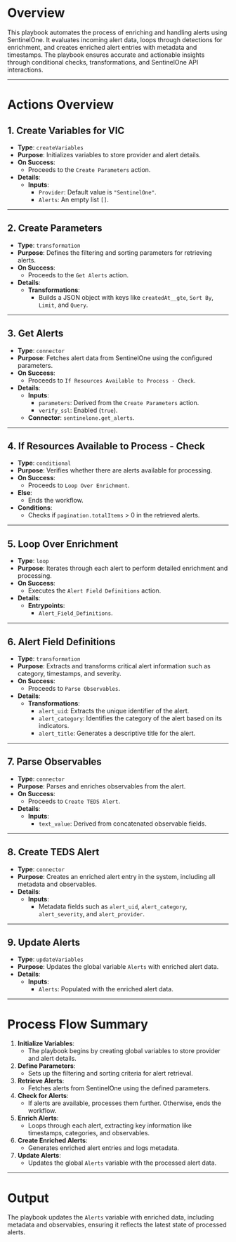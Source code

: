 # Overview

This playbook automates the process of enriching and handling alerts using SentinelOne. It evaluates incoming alert data, loops through detections for enrichment, and creates enriched alert entries with metadata and timestamps. The playbook ensures accurate and actionable insights through conditional checks, transformations, and SentinelOne API interactions.

---

# Actions Overview

## 1. Create Variables for VIC
- **Type**: `createVariables`
- **Purpose**: Initializes variables to store provider and alert details.
- **On Success**:
  - Proceeds to the `Create Parameters` action.
- **Details**:
  - **Inputs**:
    - `Provider`: Default value is `"SentinelOne"`.
    - `Alerts`: An empty list `[]`.

---

## 2. Create Parameters
- **Type**: `transformation`
- **Purpose**: Defines the filtering and sorting parameters for retrieving alerts.
- **On Success**:
  - Proceeds to the `Get Alerts` action.
- **Details**:
  - **Transformations**:
    - Builds a JSON object with keys like `createdAt__gte`, `Sort By`, `Limit`, and `Query`.

---

## 3. Get Alerts
- **Type**: `connector`
- **Purpose**: Fetches alert data from SentinelOne using the configured parameters.
- **On Success**:
  - Proceeds to `If Resources Available to Process - Check`.
- **Details**:
  - **Inputs**:
    - `parameters`: Derived from the `Create Parameters` action.
    - `verify_ssl`: Enabled (`true`).
  - **Connector**: `sentinelone.get_alerts`.

---

## 4. If Resources Available to Process - Check
- **Type**: `conditional`
- **Purpose**: Verifies whether there are alerts available for processing.
- **On Success**:
  - Proceeds to `Loop Over Enrichment`.
- **Else**:
  - Ends the workflow.
- **Conditions**:
  - Checks if `pagination.totalItems` > 0 in the retrieved alerts.

---

## 5. Loop Over Enrichment
- **Type**: `loop`
- **Purpose**: Iterates through each alert to perform detailed enrichment and processing.
- **On Success**:
  - Executes the `Alert Field Definitions` action.
- **Details**:
  - **Entrypoints**:
    - `Alert_Field_Definitions`.

---

## 6. Alert Field Definitions
- **Type**: `transformation`
- **Purpose**: Extracts and transforms critical alert information such as category, timestamps, and severity.
- **On Success**:
  - Proceeds to `Parse Observables`.
- **Details**:
  - **Transformations**:
    - `alert_uid`: Extracts the unique identifier of the alert.
    - `alert_category`: Identifies the category of the alert based on its indicators.
    - `alert_title`: Generates a descriptive title for the alert.

---

## 7. Parse Observables
- **Type**: `connector`
- **Purpose**: Parses and enriches observables from the alert.
- **On Success**:
  - Proceeds to `Create TEDS Alert`.
- **Details**:
  - **Inputs**:
    - `text_value`: Derived from concatenated observable fields.

---

## 8. Create TEDS Alert
- **Type**: `connector`
- **Purpose**: Creates an enriched alert entry in the system, including all metadata and observables.
- **Details**:
  - **Inputs**:
    - Metadata fields such as `alert_uid`, `alert_category`, `alert_severity`, and `alert_provider`.

---

## 9. Update Alerts
- **Type**: `updateVariables`
- **Purpose**: Updates the global variable `Alerts` with enriched alert data.
- **Details**:
  - **Inputs**:
    - `Alerts`: Populated with the enriched alert data.

---

# Process Flow Summary

1. **Initialize Variables**:
   - The playbook begins by creating global variables to store provider and alert details.
2. **Define Parameters**:
   - Sets up the filtering and sorting criteria for alert retrieval.
3. **Retrieve Alerts**:
   - Fetches alerts from SentinelOne using the defined parameters.
4. **Check for Alerts**:
   - If alerts are available, processes them further. Otherwise, ends the workflow.
5. **Enrich Alerts**:
   - Loops through each alert, extracting key information like timestamps, categories, and observables.
6. **Create Enriched Alerts**:
   - Generates enriched alert entries and logs metadata.
7. **Update Alerts**:
   - Updates the global `Alerts` variable with the processed alert data.

---

# Output

The playbook updates the `Alerts` variable with enriched data, including metadata and observables, ensuring it reflects the latest state of processed alerts.
